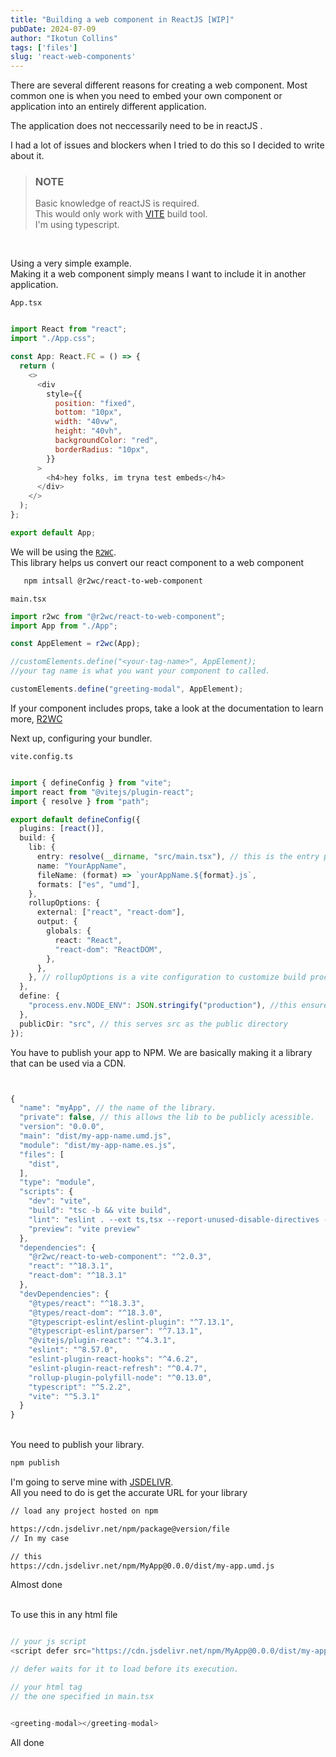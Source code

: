 ```yaml
---
title: "Building a web component in ReactJS [WIP]"
pubDate: 2024-07-09
author: "Ikotun Collins"
tags: ['files']
slug: 'react-web-components'
---
```


There are several different reasons for creating a web component. Most common one is when you need to embed your own component or application into an entirely different application.<br/>

The application does not neccessarily need to be in reactJS . 

I had a lot of issues and blockers when I tried to do this so I decided to write about it.
<br/>

> ### NOTE
> Basic knowledge of reactJS is required. <br/>
> This would only work with [VITE]('https://vitejs.dev/') build tool. <br/>
> I'm using typescript.

<br/>

Using a very simple example. 
<br/>
Making it a web component simply means I want to include it in another application.

`App.tsx`
```javascript

import React from "react";
import "./App.css";

const App: React.FC = () => {
  return (
    <>
      <div
        style={{
          position: "fixed",
          bottom: "10px",
          width: "40vw",
          height: "40vh",
          backgroundColor: "red",
          borderRadius: "10px",
        }}
      >
        <h4>hey folks, im tryna test embeds</h4>
      </div>
    </>
  );
};

export default App;

```

We will be using the [`R2WC`]('https://www.bitovi.com/open-source/react-to-web-component').
<br/> This library helps us convert our react component to a web component

```bash
   npm intsall @r2wc/react-to-web-component
```

`main.tsx`

```ts
import r2wc from "@r2wc/react-to-web-component";
import App from "./App";

const AppElement = r2wc(App);

//customElements.define("<your-tag-name>", AppElement); 
//your tag name is what you want your component to called. 

customElements.define("greeting-modal", AppElement);

```

If your component includes props, take a look at the documentation to learn more, [R2WC]('https://www.bitovi.com/open-source/react-to-web-component#try-now')


Next up, configuring your bundler. 

`vite.config.ts`

```ts 

import { defineConfig } from "vite";
import react from "@vitejs/plugin-react";
import { resolve } from "path";

export default defineConfig({
  plugins: [react()],
  build: {
    lib: {
      entry: resolve(__dirname, "src/main.tsx"), // this is the entry point of our app. 
      name: "YourAppName",
      fileName: (format) => `yourAppName.${format}.js`,
      formats: ["es", "umd"],
    },
    rollupOptions: {
      external: ["react", "react-dom"],
      output: {
        globals: {
          react: "React",
          "react-dom": "ReactDOM",
        },
      },
    }, // rollupOptions is a vite configuration to customize build process
  },
  define: {
    "process.env.NODE_ENV": JSON.stringify("production"), //this ensures that react is in production mode
  },
  publicDir: "src", // this serves src as the public directory
});

```

You have to publish your app to NPM. We are basically making it a library that can be used via a CDN.

```javascript


{
  "name": "myApp", // the name of the library.
  "private": false, // this allows the lib to be publicly acessible.
  "version": "0.0.0",
  "main": "dist/my-app-name.umd.js",
  "module": "dist/my-app-name.es.js",
  "files": [
    "dist",
  ],
  "type": "module",
  "scripts": {
    "dev": "vite",
    "build": "tsc -b && vite build",
    "lint": "eslint . --ext ts,tsx --report-unused-disable-directives --max-warnings 0",
    "preview": "vite preview"
  },
  "dependencies": {
    "@r2wc/react-to-web-component": "^2.0.3",
    "react": "^18.3.1",
    "react-dom": "^18.3.1"
  },
  "devDependencies": {
    "@types/react": "^18.3.3",
    "@types/react-dom": "^18.3.0",
    "@typescript-eslint/eslint-plugin": "^7.13.1",
    "@typescript-eslint/parser": "^7.13.1",
    "@vitejs/plugin-react": "^4.3.1",
    "eslint": "^8.57.0",
    "eslint-plugin-react-hooks": "^4.6.2",
    "eslint-plugin-react-refresh": "^0.4.7",
    "rollup-plugin-polyfill-node": "^0.13.0",
    "typescript": "^5.2.2",
    "vite": "^5.3.1"
  }
}
```

<br/>
You need to publish your library.

```bash
npm publish 
```

I'm going to serve mine with [JSDELIVR]('https://www.jsdelivr.com/'). 
<br/>
All you need to do is get the accurate URL for your library 

```bash
// load any project hosted on npm

https://cdn.jsdelivr.net/npm/package@version/file
// In my case 

// this 
https://cdn.jsdelivr.net/npm/MyApp@0.0.0/dist/my-app.umd.js

```

Almost done

<br/>
To use this in any html file 


```javascript

// your js script 
<script defer src="https://cdn.jsdelivr.net/npm/MyApp@0.0.0/dist/my-app.umd.js" />

// defer waits for it to load before its execution. 

// your html tag 
// the one specified in main.tsx 


<greeting-modal></greeting-modal>


```


All done